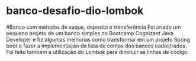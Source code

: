 # banco-desafio-dio-lombok
#Banco com métodos de saque, deposito e transferência 
Foi criado um pequeno projeto de um banco simples no Bootcamp Cognizant Java Developer e fiz algumas melhorias como transformar em um projeto Spring boot e fazer a implementação da lista de contas dos bancos cadastrados. Foi feito também a utilização do Lombok para diminuir as linhas de código. 
